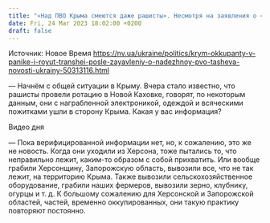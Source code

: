 ```yaml
---
title: "«Над ПВО Крыма смеются даже рашисты». Несмотря на заявления о «надежной защите» полуострова, оккупанты роют траншеи по побережью — Ташева"
date: Fri, 24 Mar 2023 18:02:00 +0200
draft: false
---
```

Источник: Новое Время https://nv.ua/ukraine/politics/krym-okkupanty-v-panike-i-royut-transhei-posle-zayavleniy-o-nadezhnoy-pvo-tasheva-novosti-ukrainy-50313116.html


— Начнём с общей ситуации в Крыму. Вчера стало известно, что рашисты провели ротацию в Новой Каховке, говорят, по некоторым данным, они с награбленной электроникой, одеждой и всяческими пожитками ушли в сторону Крыма. Какая у вас информация?

  Видео дня   

— Пока верифицированной информации нет, но, к сожалению, это же не новость. Когда они уходили из Херсона, тоже пытались то, что неправильно лежит, каким-то образом с собой прихватить. Или вообще грабили Херсонщину, Запорожскую область, вывозили все, что не так лежит, на территорию Крыма. Также вывозили сельскохозяйственное оборудование, грабили наших фермеров, вывозили зерно, клубнику, огурцы и т. д. К большому сожалению для Херсонской и Запорожской областей, частей, временно оккупированных, они такую практику повторяют постоянно.
